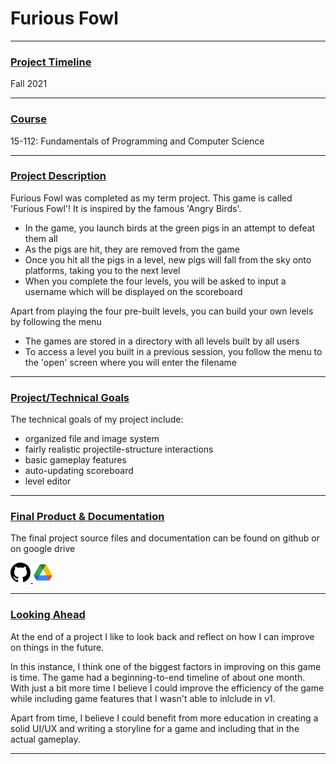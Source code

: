 # Furious Fowl

---

### <u>Project Timeline</u>
Fall 2021

---

### <u>Course</u>
<a href='https://www.cs.cmu.edu/~112/' target='_blank' style='text-decoration: none'>15-112: Fundamentals of Programming and Computer Science</a>

---

### <u>Project Description</u>
Furious Fowl was completed as my term project.
This game is called 'Furious Fowl'! It is inspired by the famous 'Angry Birds'.
- In the game, you launch birds at the green pigs in an attempt to defeat them all
- As the pigs are hit, they are removed from the game
- Once you hit all the pigs in a level, new pigs will fall from the sky onto platforms, taking you to the next level
- When you complete the four levels, you will be asked to input a username which will be displayed on the scoreboard

Apart from playing the four pre-built levels, you can build your own levels by following the menu
- The games are stored in a directory with all levels built by all users
- To access a level you built in a previous session, you follow the menu to the 'open' screen where you will enter the filename

---

### <u>Project/Technical Goals</u>
The technical goals of my project include:
- organized file and image system
- fairly realistic projectile-structure interactions
- basic gameplay features
- auto-updating scoreboard
- level editor

---

### <u>Final Product & Documentation</u>
The final project source files and documentation can be found on github or on google drive
                <br>
                <div class='icon-container'>
                        <a href='https://github.com/jpurista/112-term-project' target='_blank' class='icon'>
                                <img src='/resources/icons/github.svg' width='32' height='32' alt='link to  GitHub'>
                        </a>
                        <a href='https://drive.google.com/drive/folders/1dPmzi3cWaNEEe63HiLD7fYfKw7SmcZ3l?usp=sharing'
                                target='_blank' class='icon'>
                                <img src='/resources/icons/drive.png' width='32' height='32' alt='link to Google Drive'>
                        </a>
</div>

---

### <u>Looking Ahead</u>
At the end of a project I like to look back and reflect on how I can improve on things in the future.

In this instance, I think one of the biggest factors in improving on this game is time. The game had a beginning-to-end timeline of about one month. With just a bit more time I believe I could improve the efficiency of the game while including game features that I wasn't able to inlclude in v1.

Apart from time, I believe I could benefit from more education in creating a solid UI/UX and writing a storyline for a game and including that in the actual gameplay.

---
